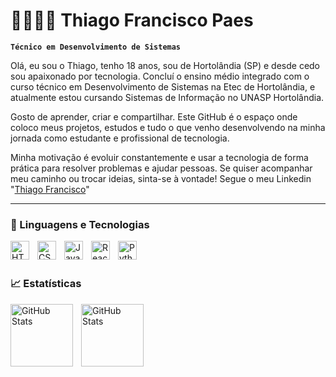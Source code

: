 #  👨🏾‍💻🌐 Thiago Francisco Paes

**`Técnico em Desenvolvimento de Sistemas`**

Olá, eu sou o Thiago, tenho 18 anos, sou de Hortolândia (SP) e desde cedo sou apaixonado por tecnologia. Concluí o ensino médio integrado com o curso técnico em Desenvolvimento de Sistemas na Etec de Hortolândia, e atualmente estou cursando Sistemas de Informação no UNASP Hortolândia.

Gosto de aprender, criar e compartilhar. Este GitHub é o espaço onde coloco meus projetos, estudos e tudo o que venho desenvolvendo na minha jornada como estudante e profissional de tecnologia.

Minha motivação é evoluir constantemente e usar a tecnologia de forma prática para resolver problemas e ajudar pessoas. Se quiser acompanhar meu caminho ou trocar ideias, sinta-se à vontade! Segue o meu Linkedin "[Thiago Francisco](https://www.linkedin.com/in/thiago-francisco-paes/)"

---

### 🤖 Linguagens e Tecnologias

<img 
    align="left" 
    alt="HTML"
    title="HTML" 
    width="30px" 
    style="padding-right: 10px;" 
    src="https://cdn.jsdelivr.net/gh/devicons/devicon@latest/icons/html5/html5-original.svg" 
/>
<img 
    align="left" 
    alt="CSS" 
    title="CSS"
    width="30px" 
    style="padding-right: 10px;" 
    src="https://cdn.jsdelivr.net/gh/devicons/devicon@latest/icons/css3/css3-original.svg" 
/>
<img 
    align="left" 
    alt="JavaScript" 
    title="JavaScript"
    width="30px" 
    style="padding-right: 10px;" 
    src="https://cdn.jsdelivr.net/gh/devicons/devicon@latest/icons/javascript/javascript-original.svg" 
/>
<img 
    align="left" 
    alt="React"
    title="React" 
    width="30px" 
    style="padding-right: 10px;" 
    src="https://cdn.jsdelivr.net/gh/devicons/devicon@latest/icons/react/react-original.svg" 
/>
<img 
    align="left" 
    alt="Python" 
    title="Python"
    width="30px" 
    style="padding-right: 10px;" 
    src="https://cdn.jsdelivr.net/gh/devicons/devicon@latest/icons/python/python-original.svg" 
/>

<br/>
<br/>

### 📈 Estatísticas

<p>
  <img 
    align="left" 
    alt="GitHub Stats" 
    height="100" 
    style="padding-right: 10px;" 
    src="https://github-readme-stats.vercel.app/api?username=franciscopaes&show_icons=true&theme=tokyonight&include_all_commits=true&locale=pt-br" 
  />

<img 
      align="left" 
      alt="GitHub Stats" 
      height="100" 
      src="https://github-readme-stats.vercel.app/api/top-langs/?username=franciscopaes&theme=tokyonight&layout=compact&custom_title=Tecnologias&langs_count=9" 
  />

</p>
